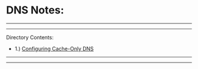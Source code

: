 # DNS Notes:

<hr><hr>

Directory Contents:
* 1.) [Configuring Cache-Only DNS](Cache_Only_DNS)

<hr><hr>


